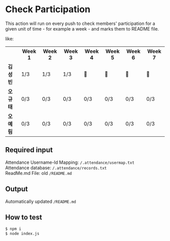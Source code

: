 # Check Participation

This action will run on every push to check members' participation for a given unit of time - for example a week - and marks them to README file.

like:
<table id="attendance"><tr>        <th></th> <!-- 이 부분은 이름 영역이라 빈 column -->        <th><strong>Week 1</strong></th><th><strong>Week 2</strong></th><th><strong>Week 3</strong></th><th><strong>Week 4</strong></th><th><strong>Week 5</strong></th><th><strong>Week 6</strong></th><th><strong>Week 7</strong></th>      </tr><tr>        <td><strong>김성빈</strong></td>        <td>1/3</td><td>1/3</td><td>1/3</td><td>💯</td><td>💯</td><td>💯</td><td>💯</td>      </tr><tr>        <td><strong>오규태</strong></td>        <td>0/3</td><td>0/3</td><td>0/3</td><td>0/3</td><td>0/3</td><td>0/3</td><td>0/3</td>      </tr><tr>        <td><strong>오예림</strong></td>        <td>0/3</td><td>0/3</td><td>0/3</td><td>0/3</td><td>0/3</td><td>0/3</td><td>0/3</td>      </tr></table>

## Required input

Attendance Username-Id Mapping: `/.attendance/usermap.txt` <br/>
Attendance database: `/.attendance/records.txt` <br/>
ReadMe.md File: old `/README.md` <br/>

## Output

Automatically updated `/README.md`

## How to test

```bash
$ npm i
$ node index.js
```

